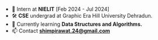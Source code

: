 - 🏢 Intern at **NIELIT** [Feb 2024 - Jul 2024]
- 🛠️ **CSE** undergrad at Graphic Era Hill University Dehradun.
- 🌱 Currently learning **Data Structures and Algorithms.**
- 📫 Contact **shimpirawat.24@gmail.com**

